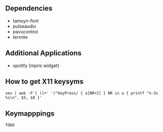 ## Dependencies

- tamsyn-font
- pulseaudio
- pavucontrol
- termite

## Additional Applications

- spotify (mpris widget)

## How to get X11 keysyms

```
xev | awk -F'[ )]+' '/^KeyPress/ { a[NR+2] } NR in a { printf "%-3s %s\n", $5, $8 }'
```

## Keymapppings

```
TODO
```
